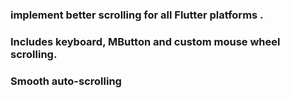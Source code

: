 ### implement better scrolling for all Flutter platforms .

### Includes keyboard, MButton and custom mouse wheel scrolling.

### Smooth auto-scrolling

